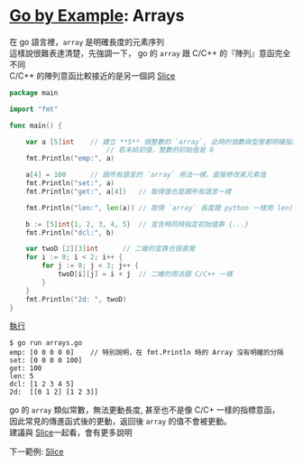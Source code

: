 # [Go by Example](../gobyexample.md): Arrays

在 go 語言裡，`array` 是明確長度的元素序列  
這樣說很難表達清楚，先強調一下， go 的 `array` 跟 C/C++ 的『陣列』意函完全不同  
C/C++ 的陣列意函比較接近的是另一個詞 [Slice](slice.md)  

``` go
package main

import "fmt"

func main() {

    var a [5]int	// 建立 **5** 個整數的 `array`, 此時的個數與型態都明確指定  
                        // 若未給初值，整數的初始值是 0
    fmt.Println("emp:", a)

    a[4] = 100		// 跟所有語言的 `array` 用法一樣，直接修改某元素值
    fmt.Println("set:", a)
    fmt.Println("get:", a[4])	// 取得值也是跟所有語言一樣

    fmt.Println("len:", len(a))	// 取得 `array` 長度跟 python 一樣用 len()

    b := [5]int{1, 2, 3, 4, 5}	// 宣告時同時指定初始值靠 {...}
    fmt.Println("dcl:", b)

    var twoD [2][3]int		// 二維的宣靠也很直覺
    for i := 0; i < 2; i++ {
        for j := 0; j < 3; j++ {
            twoD[i][j] = i + j	// 二維的用法跟 C/C++ 一樣
        }
    }
    fmt.Println("2d: ", twoD)
}
```
[執行](http://play.golang.org/p/TaahifSGSwU)

``` shell
$ go run arrays.go
emp: [0 0 0 0 0]	// 特別說明，在 fmt.Println 時的 Array 沒有明確的分隔
set: [0 0 0 0 100]
get: 100
len: 5
dcl: [1 2 3 4 5]
2d:  [[0 1 2] [1 2 3]]
```

go 的 `array` 類似常數，無法更動長度, 甚至也不是像 C/C+ 一樣的指標意函，  
因此常見的傳進函式後的更動，返回後 `array` 的值不會被更動。  
建議與 [Slice](slice.md)一起看，會有更多說明  

下一範例: [Slice](slice.md)
